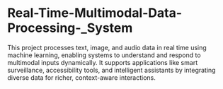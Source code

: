 # Real-Time-Multimodal-Data-Processing-_System

This project processes text, image, and audio data in real time using machine learning, enabling systems to understand and respond to multimodal inputs dynamically. It supports applications like smart surveillance, accessibility tools, and intelligent assistants by integrating diverse data for richer, context-aware interactions.
